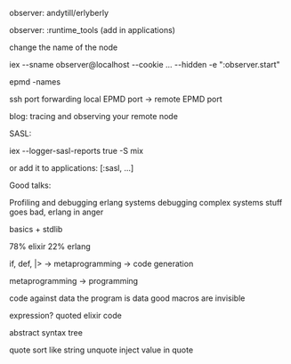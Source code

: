 observer: andytill/erlyberly

observer: :runtime_tools (add in applications)

change the name of the node

iex --sname observer@localhost --cookie ... --hidden -e ":observer.start"

epmd -names

ssh port forwarding local EPMD port -> remote EPMD port

blog: tracing and observing your remote node

SASL:

iex --logger-sasl-reports true -S mix

or add it to applications: [:sasl, ...]

Good talks:

Profiling and debugging erlang systems
debugging complex systems
stuff goes bad, erlang in anger

basics + stdlib

78% elixir
22% erlang

if, def, |>  -> metaprogramming -> code generation

metaprogramming -> programming

code against data
the program is data
good macros are invisible


expression? quoted elixir code

abstract syntax tree

quote sort like string
unquote inject value in quote
